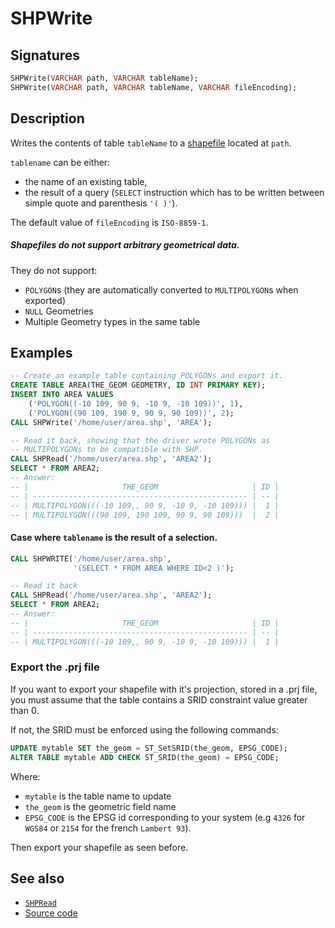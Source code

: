 # SHPWrite

## Signatures

```sql
SHPWrite(VARCHAR path, VARCHAR tableName);
SHPWrite(VARCHAR path, VARCHAR tableName, VARCHAR fileEncoding);
```

## Description

Writes the contents of table `tableName` to a [shapefile][wiki]
located at `path`.

`tablename` can be either:

* the name of an existing table,
* the result of a query (`SELECT` instruction which has to be written between simple quote and parenthesis `'( )'`).


The default value of `fileEncoding` is `ISO-8859-1`.

<div class="note warning">
  <h5>Shapefiles do not support arbitrary geometrical data.</h5>
  <p>They do not support:
  <ul>
    <li><code>POLYGON</code>s (they are automatically converted to
        <code>MULTIPOLYGON</code>s when exported)</li>
    <li><code>NULL</code> Geometries</li>
    <li>Multiple Geometry types in the same table</li>
  </ul></p>
</div>

## Examples

```sql
-- Create an example table containing POLYGONs and export it.
CREATE TABLE AREA(THE_GEOM GEOMETRY, ID INT PRIMARY KEY);
INSERT INTO AREA VALUES
    ('POLYGON((-10 109, 90 9, -10 9, -10 109))', 1),
    ('POLYGON((90 109, 190 9, 90 9, 90 109))', 2);
CALL SHPWrite('/home/user/area.shp', 'AREA');

-- Read it back, showing that the driver wrote POLYGONs as
-- MULTIPOLYGONs to be compatible with SHP.
CALL SHPRead('/home/user/area.shp', 'AREA2');
SELECT * FROM AREA2;
-- Answer:
-- |                     THE_GEOM                     | ID |
-- | ------------------------------------------------ | -- |
-- | MULTIPOLYGON(((-10 109,, 90 9, -10 9, -10 109))) |  1 |
-- | MULTIPOLYGON(((90 109, 190 109, 90 9, 90 109)))  |  2 |
```

#### Case where `tablename` is the result of a selection.

```sql
CALL SHPWRITE('/home/user/area.shp', 
              '(SELECT * FROM AREA WHERE ID<2 )');

-- Read it back
CALL SHPRead('/home/user/area.shp', 'AREA2');
SELECT * FROM AREA2;
-- Answer:
-- |                     THE_GEOM                     | ID |
-- | ------------------------------------------------ | -- |
-- | MULTIPOLYGON(((-10 109,, 90 9, -10 9, -10 109))) |  1 |
```

### Export the .prj file

If you want to export your shapefile with it's projection, stored in a .prj file, you must assume that the table contains a SRID constraint value  greater than 0. 

If not, the SRID must be enforced using the following commands:

```sql
UPDATE mytable SET the_geom = ST_SetSRID(the_geom, EPSG_CODE);
ALTER TABLE mytable ADD CHECK ST_SRID(the_geom) = EPSG_CODE;
```

Where:

* `mytable` is the table name to update
* `the_geom` is the geometric field name
* `EPSG_CODE` is the EPSG id corresponding to your system (e.g `4326` for `WGS84` or `2154` for the french `Lambert 93`).

Then export your shapefile as seen before.

## See also

* [`SHPRead`](../SHPRead)
* <a href="https://github.com/orbisgis/h2gis/blob/master/h2gis-functions/src/main/java/org/h2gis/functions/io/shp/SHPWrite.java" target="_blank">Source code</a>

[wiki]: http://en.wikipedia.org/wiki/Shapefile
